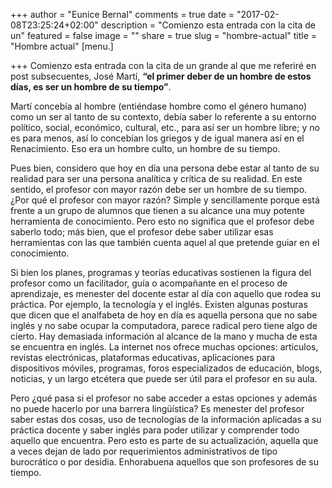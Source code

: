 +++
author = "Eunice Bernal"
comments = true
date = "2017-02-08T23:25:24+02:00"
description = "Comienzo esta entrada con la cita de un"
featured = false
image = ""
share = true
slug = "hombre-actual"
title = "Hombre actual"
[menu.]

+++
Comienzo esta entrada con la cita de un grande al que me referiré en post subsecuentes, José Martí, **“el primer deber de un hombre de estos días, es ser un hombre de su tiempo”**.

Martí concebía al hombre (entiéndase hombre como el género humano) como un ser al tanto de su contexto, debía saber lo referente a su entorno político, social, económico, cultural, etc., para así ser un hombre libre; y no es para menos, así lo concebían los griegos y de igual manera así en el Renacimiento. Eso era un hombre culto, un hombre de su tiempo.

Pues bien, considero que hoy en día una persona debe estar al tanto de su realidad para ser una persona analítica y crítica de su realidad. En este sentido, el profesor con mayor razón debe ser un hombre de su tiempo. ¿Por qué el profesor con mayor razón? Simple y sencillamente porque está frente a un grupo de alumnos que tienen a su alcance una muy potente herramienta de conocimiento. Pero esto no significa que el profesor debe saberlo todo; más bien, que el profesor debe saber utilizar esas herramientas con las que también cuenta aquel al que pretende guiar en el conocimiento.

Si bien los planes, programas  y teorías educativas sostienen la figura del profesor como un facilitador, guía o acompañante en el proceso de aprendizaje, es menester del docente estar al día con aquello que rodea su práctica. Por ejemplo, la tecnología y el inglés. Existen algunas posturas que dicen que el analfabeta de hoy en día es aquella persona que no sabe inglés y no sabe ocupar la computadora, parece radical pero tiene algo de cierto. Hay demasiada información al alcance de la mano y mucha de esta se encuentra en inglés. La internet nos ofrece muchas opciones: artículos, revistas electrónicas, plataformas educativas, aplicaciones para dispositivos móviles, programas, foros especializados de educación, blogs, noticias, y un largo etcétera que puede ser útil para el profesor en su aula.

Pero ¿qué pasa si el profesor no sabe acceder a estas opciones y además no puede hacerlo por una barrera lingüística? Es menester del profesor saber estas dos cosas, uso de tecnologías de la información aplicadas a su práctica docente y saber inglés para poder utilizar y comprender todo aquello que encuentra. Pero esto es parte de su actualización, aquella que a veces dejan de lado por requerimientos administrativos de tipo burocrático o por desidia.
Enhorabuena aquellos que son profesores de su tiempo.